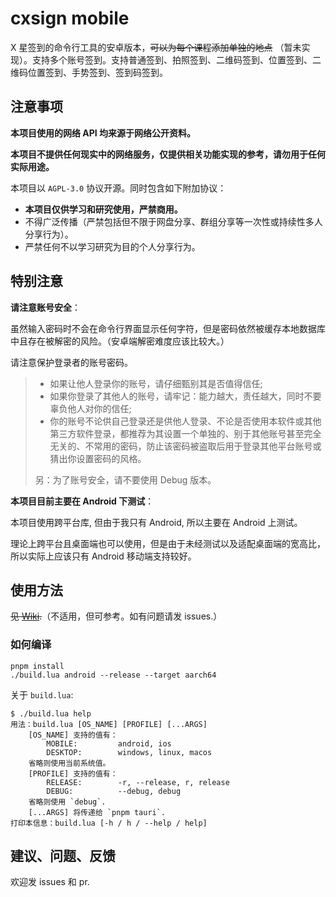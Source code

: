 # cxsign mobile

X 星签到的命令行工具的安卓版本，~~可以为每个课程添加单独的地点~~
（暂未实现）。支持多个账号签到。支持普通签到、拍照签到、二维码签到、位置签到、二维码位置签到、手势签到、签到码签到。

## 注意事项

**本项目使用的网络 API 均来源于网络公开资料。**

**本项目不提供任何现实中的网络服务，仅提供相关功能实现的参考，请勿用于任何实际用途。**

本项目以 `AGPL-3.0` 协议开源。同时包含如下附加协议：

- **本项目仅供学习和研究使用，严禁商用。**
- 不得广泛传播（严禁包括但不限于网盘分享、群组分享等一次性或持续性多人分享行为）。
- 严禁任何不以学习研究为目的个人分享行为。

## 特别注意

**请注意账号安全**：

虽然输入密码时不会在命令行界面显示任何字符，但是密码依然被缓存本地数据库中且存在被解密的风险。（安卓端解密难度应该比较大。）

请注意保护登录者的账号密码。

> - 如果让他人登录你的账号，请仔细甄别其是否值得信任;
> - 如果你登录了其他人的账号，请牢记：能力越大，责任越大，同时不要辜负他人对你的信任;
> - 你的账号不论供自己登录还是供他人登录、不论是否使用本软件或其他第三方软件登录，都推荐为其设置一个单独的、别于其他账号甚至完全无关的、不常用的密码，防止该密码被盗取后用于登录其他平台账号或猜出你设置密码的风格。
>
> 另：为了账号安全，请不要使用 Debug 版本。

**本项目目前主要在 Android 下测试**：

本项目使用跨平台库, 但由于我只有 Android, 所以主要在 Android 上测试。

理论上跨平台且桌面端也可以使用，但是由于未经测试以及适配桌面端的宽高比，所以实际上应该只有 Android 移动端支持较好。

## 使用方法

~~见 [Wiki](https://github.com/worksoup/cxsign/wiki).~~（不适用，但可参考。如有问题请发 issues.）

### 如何编译
```
pnpm install
./build.lua android --release --target aarch64
```
关于 `build.lua`:
```
$ ./build.lua help
用法：build.lua [OS_NAME] [PROFILE] [...ARGS]
    [OS_NAME] 支持的值有：
        MOBILE:         android, ios
        DESKTOP:        windows, linux, macos
    省略则使用当前系统值。
    [PROFILE] 支持的值有：
        RELEASE:        -r, --release, r, release
        DEBUG:          --debug, debug
    省略则使用 `debug`.
    [...ARGS] 将传递给 `pnpm tauri`.
打印本信息：build.lua [-h / h / --help / help]
```
## 建议、问题、反馈

欢迎发 issues 和 pr.

